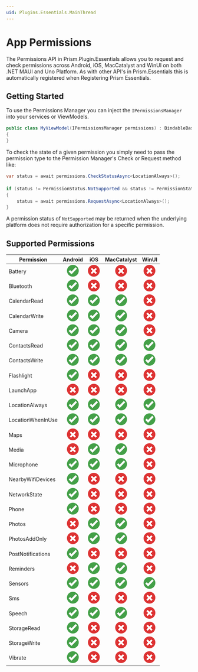 ```yaml
---
uid: Plugins.Essentials.MainThread
---
```


# App Permissions

The Permissions API in Prism.Plugin.Essentials allows you to request and check permissions across Android, iOS, MacCatalyst and WinUI on both .NET MAUI and Uno Platform. As with other API's in Prism.Essentials this is automatically registered when Registering Prism Essentials.

## Getting Started

To use the Permissions Manager you can inject the `IPermissionsManager` into your services or ViewModels.

```cs
public class MyViewModel(IPermissionsManager permissions) : BindableBase
{
}
```

To check the state of a given permission you simply need to pass the permission type to the Permission Manager's Check or Request method like:

```cs
var status = await permissions.CheckStatusAsync<LocationAlways>();

if (status != PermissionStatus.NotSupported && status != PermissionStatus.Granted)
{
    status = await permissions.RequestAsync<LocationAlways>();
}
```

A permission status of `NotSupported` may be returned when the underlying platform does not require authorization for a specific permission.

## Supported Permissions

| Permission | Android | iOS | MacCatalyst | WinUI |
|------------|:-------:|:---:|:-----------:|:-----:|
| Battery | ![Supported](../../images/circle_green_checkmark.png) | ![Not Supported](../../images/cross_red_circle.png) | ![Not Supported](../../images/cross_red_circle.png) | ![Not Supported](../../images/cross_red_circle.png) |
| Bluetooth | ![Supported](../../images/circle_green_checkmark.png) | ![Not Supported](../../images/cross_red_circle.png) | ![Not Supported](../../images/cross_red_circle.png) | ![Not Supported](../../images/cross_red_circle.png) |
| CalendarRead | ![Supported](../../images/circle_green_checkmark.png) | ![Supported](../../images/circle_green_checkmark.png) | ![Supported](../../images/circle_green_checkmark.png) | ![Not Supported](../../images/cross_red_circle.png) |
| CalendarWrite | ![Supported](../../images/circle_green_checkmark.png) | ![Supported](../../images/circle_green_checkmark.png) | ![Supported](../../images/circle_green_checkmark.png) | ![Not Supported](../../images/cross_red_circle.png) |
| Camera | ![Supported](../../images/circle_green_checkmark.png) | ![Supported](../../images/circle_green_checkmark.png) | ![Supported](../../images/circle_green_checkmark.png) | ![Not Supported](../../images/cross_red_circle.png) |
| ContactsRead | ![Supported](../../images/circle_green_checkmark.png) | ![Supported](../../images/circle_green_checkmark.png) | ![Supported](../../images/circle_green_checkmark.png) | ![Supported](../../images/circle_green_checkmark.png) |
| ContactsWrite | ![Supported](../../images/circle_green_checkmark.png) | ![Supported](../../images/circle_green_checkmark.png) | ![Supported](../../images/circle_green_checkmark.png) | ![Supported](../../images/circle_green_checkmark.png) |
| Flashlight | ![Supported](../../images/circle_green_checkmark.png) | ![Not Supported](../../images/cross_red_circle.png) | ![Not Supported](../../images/cross_red_circle.png) | ![Not Supported](../../images/cross_red_circle.png) |
| LaunchApp | ![Not Supported](../../images/cross_red_circle.png) | ![Not Supported](../../images/cross_red_circle.png) | ![Not Supported](../../images/cross_red_circle.png) | ![Not Supported](../../images/cross_red_circle.png) |
| LocationAlways | ![Supported](../../images/circle_green_checkmark.png) | ![Supported](../../images/circle_green_checkmark.png) | ![Supported](../../images/circle_green_checkmark.png) | ![Supported](../../images/circle_green_checkmark.png) |
| LocationWhenInUse | ![Supported](../../images/circle_green_checkmark.png) | ![Supported](../../images/circle_green_checkmark.png) | ![Supported](../../images/circle_green_checkmark.png) | ![Supported](../../images/circle_green_checkmark.png) |
| Maps | ![Not Supported](../../images/cross_red_circle.png) | ![Not Supported](../../images/cross_red_circle.png) | ![Not Supported](../../images/cross_red_circle.png) | ![Not Supported](../../images/cross_red_circle.png) |
| Media | ![Not Supported](../../images/cross_red_circle.png) | ![Supported](../../images/circle_green_checkmark.png) | ![Supported](../../images/circle_green_checkmark.png) | ![Not Supported](../../images/cross_red_circle.png) |
| Microphone | ![Supported](../../images/circle_green_checkmark.png) | ![Supported](../../images/circle_green_checkmark.png) | ![Supported](../../images/circle_green_checkmark.png) | ![Not Supported](../../images/cross_red_circle.png) |
| NearbyWifiDevices | ![Supported](../../images/circle_green_checkmark.png) | ![Not Supported](../../images/cross_red_circle.png) | ![Not Supported](../../images/cross_red_circle.png) | ![Not Supported](../../images/cross_red_circle.png) |
| NetworkState | ![Supported](../../images/circle_green_checkmark.png) | ![Not Supported](../../images/cross_red_circle.png) | ![Not Supported](../../images/cross_red_circle.png) | ![Not Supported](../../images/cross_red_circle.png) |
| Phone | ![Supported](../../images/circle_green_checkmark.png) | ![Not Supported](../../images/cross_red_circle.png) | ![Not Supported](../../images/cross_red_circle.png) | ![Not Supported](../../images/cross_red_circle.png) |
| Photos | ![Not Supported](../../images/cross_red_circle.png) | ![Supported](../../images/circle_green_checkmark.png) | ![Supported](../../images/circle_green_checkmark.png) | ![Not Supported](../../images/cross_red_circle.png) |
| PhotosAddOnly | ![Not Supported](../../images/cross_red_circle.png) | ![Supported](../../images/circle_green_checkmark.png) | ![Supported](../../images/circle_green_checkmark.png) | ![Not Supported](../../images/cross_red_circle.png) |
| PostNotifications | ![Supported](../../images/circle_green_checkmark.png) | ![Not Supported](../../images/cross_red_circle.png) | ![Not Supported](../../images/cross_red_circle.png) | ![Not Supported](../../images/cross_red_circle.png) |
| Reminders | ![Not Supported](../../images/cross_red_circle.png) | ![Supported](../../images/circle_green_checkmark.png) | ![Supported](../../images/circle_green_checkmark.png) | ![Not Supported](../../images/cross_red_circle.png) |
| Sensors | ![Supported](../../images/circle_green_checkmark.png) | ![Supported](../../images/circle_green_checkmark.png) | ![Supported](../../images/circle_green_checkmark.png) | ![Supported](../../images/circle_green_checkmark.png) |
| Sms | ![Supported](../../images/circle_green_checkmark.png) | ![Not Supported](../../images/cross_red_circle.png) | ![Not Supported](../../images/cross_red_circle.png) | ![Not Supported](../../images/cross_red_circle.png) |
| Speech | ![Supported](../../images/circle_green_checkmark.png) | ![Supported](../../images/circle_green_checkmark.png) | ![Supported](../../images/circle_green_checkmark.png) | ![Not Supported](../../images/cross_red_circle.png) |
| StorageRead | ![Supported](../../images/circle_green_checkmark.png) | ![Not Supported](../../images/cross_red_circle.png) | ![Not Supported](../../images/cross_red_circle.png) | ![Not Supported](../../images/cross_red_circle.png) |
| StorageWrite | ![Supported](../../images/circle_green_checkmark.png) | ![Not Supported](../../images/cross_red_circle.png) | ![Not Supported](../../images/cross_red_circle.png) | ![Not Supported](../../images/cross_red_circle.png) |
| Vibrate | ![Supported](../../images/circle_green_checkmark.png) | ![Not Supported](../../images/cross_red_circle.png) | ![Not Supported](../../images/cross_red_circle.png) | ![Not Supported](../../images/cross_red_circle.png) |
